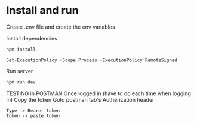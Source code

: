 # Install and run

Create .env file and create the env variables

Install dependencies

```bash
npm install
```

```If npm is not allowed by the terminal run 
Set-ExecutionPolicy -Scope Process -ExecutionPolicy RemoteSigned
```


Run server

```bash
npm run dev
```

TESTING in POSTMAN
Once logged in (have to do each time when logging in)
Copy the token
Goto postman tab's Autherization header
```
Type -> Bearer token
Token -> paste token
```
